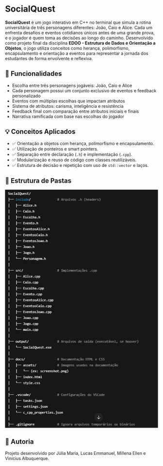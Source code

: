 # SocialQuest

**SocialQuest** é um jogo interativo em C++ no terminal que simula a rotina universitária de três personagens diferentes: João, Caio e Alice. Cada um enfrenta desafios e eventos cotidianos únicos antes de uma grande prova, e o jogador é quem toma as decisões ao longo do caminho.
Desenvolvido como projeto final da disciplina **EDOO - Estrutura de Dados e Orientação a Objetos**, o jogo utiliza conceitos como herança, polimorfismo, encapsulamento e orientação a eventos para representar a jornada dos estudantes de forma envolvente e reflexiva.


## 🔧 Funcionalidades

* Escolha entre três personagens jogáveis: João, Caio e Alice
* Cada personagem possui um conjunto exclusivo de eventos e feedback personalizado
* Eventos com múltiplas escolhas que impactam atributos
* Sistema de atributos: carisma, inteligência e resistência
* Feedback final com comparação entre atributos iniciais e finais
* Narrativa ramificada com base nas escolhas do jogador


## 💡 Conceitos Aplicados

- ✅ Orientação a objetos com herança, polimorfismo e encapsulamento.
- ✅ Utilização de ponteiros e smart pointers.
- ✅ Separação entre declaração (`.h`) e implementação (`.cpp`).
- ✅ Modularização e reuso de código com classes reutilizáveis.
- ✅ Estrutura de decisão e repetição com uso de `std::vector` e laços.


## 📂 Estrutura de Pastas

![Estrutura de Pastas](docs\assets\Estrutura.png)


## 🌟 Autoria

Projeto desenvolvido por Júlia Maria, Lucas Emmanuel, Millena Ellen e Vinícius Albuquerque.

